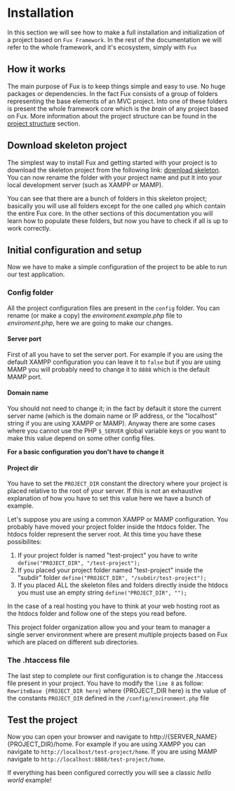 # Installation

In this section we will see how to make a full installation and initialization of a project based on `Fux Framework`.
In the rest of the documentation we will refer to the whole framework, and it's ecosystem, simply with `Fux`

## How it works

The main purpose of Fux is to keep things simple and easy to use. No huge packages or dependencies. 
In the fact Fux consists of a group of folders representing the base elements of an MVC project. Into one of these 
folders is present the whole framework core which is the _brain_ of any project based on Fux.
More information about the project structure can be found in the [project structure](../todo.md) section.

## Download skeleton project

The simplest way to install Fux and getting started with your project is to download the skeleton project from 
the following link: [download skeleton](https://todo.md).
You can now rename the folder with your project name and put it into your local development server (such as XAMPP or MAMP).

You can see that there are a bunch of folders in this skeleton project; basically you will use all folders except for 
the one called `php` which contain the entire Fux core. In the other sections of this documentation you will learn how 
to populate these folders, but now you have to check if all is up to work correctly.

## Initial configuration and setup

Now we have to make a simple configuration of the project to be able to run our test application.

### Config folder
All the project configuration files are present in the `config` folder. 
You can rename (or make a copy) the _enviroment.example.php_ file to _enviroment.php_, here we are going to make our changes.

#### Server port
First of all you have to set the server port. For example if you are using the default XAMPP configuration you can leave
it to `false` but if you are using MAMP you will probably need to change it to `8888` which is the default MAMP port.

#### Domain name
You should not need to change it; in the fact by default it store the current server name 
(which is the domain name or IP address, or the "localhost" string if you are using XAMPP or MAMP). Anyway there are some
cases where you cannot use the PHP `$_SERVER` global variable keys or you want to make this value depend on some other config files.

**For a basic configuration you don't have to change it**

#### Project dir
You have to set the `PROJECT_DIR` constant the directory where your project is placed relative to the root of your 
server. If this is not an exhaustive explanation of how you have to set this value here we have a bunch of example.

Let's suppose you are using a common XAMPP or MAMP configuration. You probably have moved your project folder inside the
htdocs folder. The htdocs folder represent the server root. 
At this time you have these possibilites:
1) If your project folder is named "test-project" you have to write `define("PROJECT_DIR", "/test-project");`
2) If you placed your project folder named "test-project" inside the "subdir" folder `define("PROJECT_DIR", "/subdir/test-project");`
3) If you placed ALL the skeleton files and folders directly inside the htdocs you must use an empty string `define("PROJECT_DIR", "");`

In the case of a real hosting you have to think at your web hosting root as the htdocs folder and follow one of the 
steps you read before. 

This project folder organization allow you and your team to manager a single server environment where are present multiple 
projects based on Fux which are placed on different sub directories.

### The .htaccess file
The last step to complete our first configuration is to change the .htaccess file present in your project.
You have to modify the `line 8` as follow:
`RewriteBase {PROJECT_DIR here}` where {PROJECT_DIR here} is the value of the constants `PROJECT_DIR` defined in the `/config/environment.php` file


## Test the project
Now you can open your browser and navigate to http://{SERVER_NAME}{PROJECT_DIR}/home. 
For example if you are using XAMPP you can navigate to `http://localhost/test-project/home`.
If you are using MAMP navigate to `http://localhost:8888/test-project/home`.

If everything has been configured correctly you will see a classic _hello world_ example!






